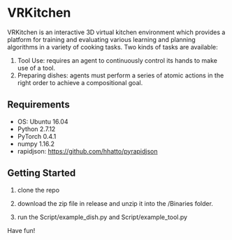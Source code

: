 # VRKitchen #

VRKitchen is an interactive 3D virtual kitchen environment which provides a platform for training and evaluating various learning and planning algorithms in a variety of cooking tasks. Two kinds of tasks are available:

1. Tool Use: requires an agent to continuously control its hands to make use of a tool.
2. Preparing dishes: agents must perform a series of atomic actions in the right order to achieve a compositional goal.

## Requirements ##
* OS: Ubuntu 16.04
* Python 2.7.12
* PyTorch 0.4.1
* numpy 1.16.2
* rapidjson: https://github.com/hhatto/pyrapidjson

## Getting Started ##
1. clone the repo

2. download the zip file in release and unzip it into the /Binaries folder.

3. run the Script/example_dish.py and Script/example_tool.py

Have fun!
